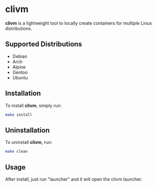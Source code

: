 # clivm

**clivm** is a lightweight tool to locally create containers for multiple Linux distributions.

## Supported Distributions

- Debian  
- Arch  
- Alpine  
- Gentoo  
- Ubuntu

## Installation

To install **clivm**, simply run:

```bash
make install
```

## Uninstallation

To uninstall **clivm**, run:

```bash
make clean
```

## Usage

After install, just run "launcher" and it will open the clivm launcher.
